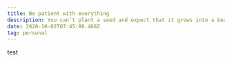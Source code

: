 ```yaml
---
title: Be patient with everything
description: You can’t plant a seed and expect that it grows into a beanstalk overnight
date: 2020-10-02T07:45:08.468Z
tag: personal
---
```

test